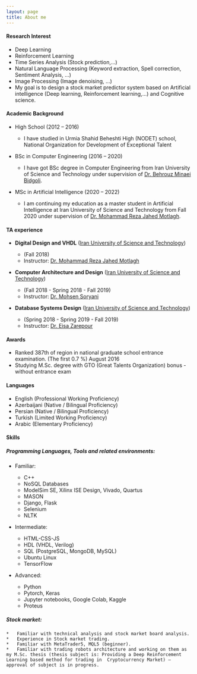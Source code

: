 ```yaml
---
layout: page
title: About me
---
```


#### Research Interest
* Deep Learning  
* Reinforcement  Learning
* Time Series Analysis (Stock prediction,...)
* Natural Language Processing (Keyword extraction, Spell correction, Sentiment Analysis, …)
* Image Processing (Image denoising, …)
* My goal is to design a stock market predictor system based on Artificial intelligence (Deep learning, Reinforcement learning,...) and Cognitive science.


#### Academic Background

* High School (2012 – 2016)
  - I have studied in Urmia Shahid Beheshti High (NODET) school, National Organization for Development of Exceptional Talent

* BSc in Computer Engineering (2016 – 2020) 
  - I have got BSc degree in Computer Engineering from Iran University of Science and Technology under supervision of [Dr. Behrouz Minaei Bidgoli](http://minaei.iust.ac.ir/).


* MSc in Artificial Intelligence (2020 – 2022)
  - I am continuing my education as a master student in Artificial Intelligence at Iran University of Science and Technology from Fall 2020 under supervision of [Dr. Mohammad Reza Jahed Motlagh](http://ce.iust.ac.ir/content/1484/%D8%AF%DA%A9%D8%AA%D8%B1-%D8%AC%D8%A7%D9%87%D8%AF%D9%85%D8%B7%D9%84%D9%82).


#### TA experience

* __Digital Design and VHDL__ ([Iran University of Science and Technology](http://www.iust.ac.ir/en))
  - (Fall 2018)
  - Instructor: [Dr. Mohammad Reza Jahed Motlagh](http://ce.iust.ac.ir/content/1484/%D8%AF%DA%A9%D8%AA%D8%B1-%D8%AC%D8%A7%D9%87%D8%AF%D9%85%D8%B7%D9%84%D9%82)

* __Computer Architecture and Design__ ([Iran University of Science and Technology](http://www.iust.ac.ir/en))
  - (Fall 2018 - Spring 2018 - Fall 2019)
  - Instructor: [Dr. Mohsen Soryani](http://www.iust.ac.ir/content/1478/%D8%AF%DA%A9%D8%AA%D8%B1-%D8%B3%D8%B1%DB%8C%D8%A7%D9%86%DB%8C)

* __Database Systems Design__ ([Iran University of Science and Technology](http://www.iust.ac.ir/en))
  - (Spring 2018 - Spring 2019 - Fall 2019)
  - Instructor: [Dr. Eisa Zarepour](http://webpages.iust.ac.ir/zarepour/)

#### Awards
 - Ranked 387th of region in national graduate school entrance examination. (The first 0.7 %)  August 2016 
 - Studying M.Sc. degree with GTO (Great Talents Organization) bonus - without entrance exam


#### Languages
*	English (Professional Working Proficiency)
*	Azerbaijani (Native / Bilingual Proficiency) 
* Persian (Native / Bilingual Proficiency) 
*	Turkish (Limited Working Proficiency)
*	Arabic (Elementary Proficiency)


#### Skills
##### Programming Languages, Tools and related environments:

  *	Familiar:
  
    -	C++
    -	NoSQL Databases
    -	ModelSim SE, Xilinx ISE Design, Vivado, Quartus
    -	MASON
    -	Django, Flask
    -	Selenium
    -	NLTK
    
  *	Intermediate:
  
    -	HTML-CSS-JS
    -	HDL (VHDL, Verilog)
    -	SQL (PostgreSQL, MongoDB, MySQL)
    -	Ubuntu Linux
    -	TensorFlow
    
  *	Advanced:
  
    -	Python
    -	Pytorch, Keras
    -	Jupyter notebooks, Google Colab, Kaggle
    -	Proteus
    
##### Stock market: 

    *	Familiar with technical analysis and stock market board analysis.
    *	Experience in Stock market trading. 
    *	Familiar with MetaTrader5, MQL5 (beginner). 
    *	Familiar with trading robots architecture and working on them as my M.Sc. thesis (thesis subject is: Providing a Deep Reinforcement Learning based method for trading in  Cryptocurrency Market) – approval of subject is in progress.
